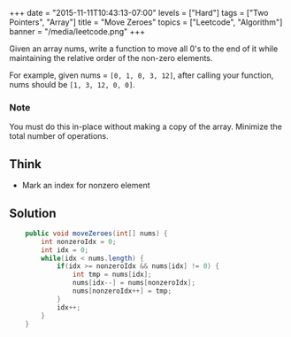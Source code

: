 +++
date = "2015-11-11T10:43:13-07:00"
levels = ["Hard"]
tags = ["Two Pointers", "Array"]
title = "Move Zeroes"
topics = ["Leetcode", "Algorithm"]
banner = "/media/leetcode.png"
+++

Given an array nums, write a function to move all 0's to the end of it while maintaining the relative order of the non-zero elements.
<!--more-->

For example, given nums = `[0, 1, 0, 3, 12]`, after calling your function, nums should be `[1, 3, 12, 0, 0]`.

### Note
You must do this in-place without making a copy of the array.
Minimize the total number of operations.

## Think
- Mark an index for nonzero element

## Solution
```java
    public void moveZeroes(int[] nums) {
        int nonzeroIdx = 0;
        int idx = 0;
        while(idx < nums.length) {
            if(idx >= nonzeroIdx && nums[idx] != 0) {
                int tmp = nums[idx];
                nums[idx--] = nums[nonzeroIdx];
                nums[nonzeroIdx++] = tmp;
            }
            idx++;
        }
    }
```